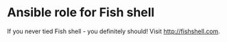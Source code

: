 # Ansible role for Fish shell

If you never tied Fish shell - you definitely should! Visit http://fishshell.com. 
